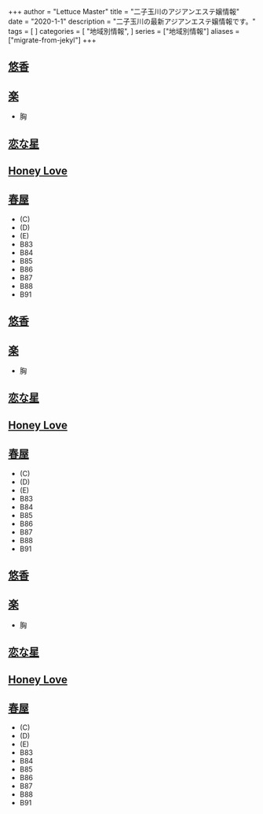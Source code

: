 +++
author = "Lettuce Master"
title = "二子玉川のアジアンエステ嬢情報"
date = "2020-1-1"
description = "二子玉川の最新アジアンエステ嬢情報です。"
tags = [
]
categories = [
    "地域別情報",
]
series = ["地域別情報"]
aliases = ["migrate-from-jekyl"]
+++

## [悠香](http://tennshinonamida.xyz/)
## [楽](http://rk.hccg.work/)
- 胸
## [恋な星](http://koihoshi.agomaj.com/)
## [Honey Love](http://chishituyop.xyz/)
## [春屋](https://haruya.xyz.mn/)
- (C)
- (D)
- (E)
- B83
- B84
- B85
- B86
- B87
- B88
- B91
## [悠香](http://tennshinonamida.xyz/)
## [楽](http://rk.hccg.work/)
- 胸
## [恋な星](http://koihoshi.agomaj.com/)
## [Honey Love](http://chishituyop.xyz/)
## [春屋](https://haruya.xyz.mn/)
- (C)
- (D)
- (E)
- B83
- B84
- B85
- B86
- B87
- B88
- B91
## [悠香](http://tennshinonamida.xyz/)
## [楽](http://rk.hccg.work/)
- 胸
## [恋な星](http://koihoshi.agomaj.com/)
## [Honey Love](http://chishituyop.xyz/)
## [春屋](https://haruya.xyz.mn/)
- (C)
- (D)
- (E)
- B83
- B84
- B85
- B86
- B87
- B88
- B91
